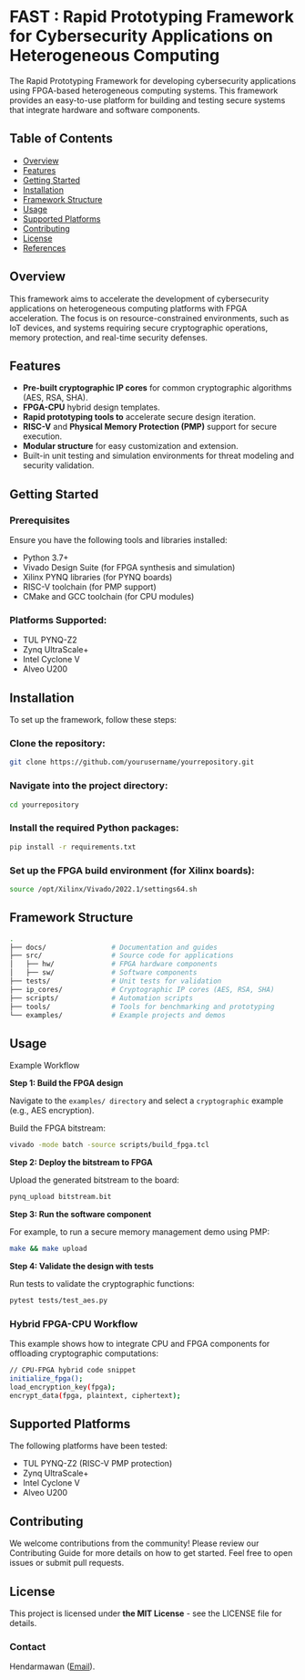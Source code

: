 # FAST : Rapid Prototyping Framework for Cybersecurity Applications on Heterogeneous Computing

The Rapid Prototyping Framework for developing cybersecurity applications using FPGA-based heterogeneous computing systems. This framework provides an easy-to-use platform for building and testing secure systems that integrate hardware and software components.

## Table of Contents
- [Overview](#overview)
- [Features](#features)
- [Getting Started](#getting-started)
- [Installation](#installation)
- [Framework Structure](#framework-structure)
- [Usage](#usage)
- [Supported Platforms](#supported-platforms)
- [Contributing](#contributing)
- [License](#license)
- [References](#references)

## Overview

This framework aims to accelerate the development of cybersecurity applications on heterogeneous computing platforms with FPGA acceleration. The focus is on resource-constrained environments, such as IoT devices, and systems requiring secure cryptographic operations, memory protection, and real-time security defenses.

## Features

- **Pre-built cryptographic IP cores** for common cryptographic algorithms (AES, RSA, SHA).
- **FPGA-CPU** hybrid design templates.
- **Rapid prototyping tools to** accelerate secure design iteration.
- **RISC-V** and **Physical Memory Protection (PMP)** support for secure execution.
- **Modular structure** for easy customization and extension.
- Built-in unit testing and simulation environments for threat modeling and security validation.


## Getting Started

### Prerequisites

Ensure you have the following tools and libraries installed:

- Python 3.7+
- Vivado Design Suite (for FPGA synthesis and simulation)
- Xilinx PYNQ libraries (for PYNQ boards)
- RISC-V toolchain (for PMP support)
- CMake and GCC toolchain (for CPU modules)

### Platforms Supported:

- TUL PYNQ-Z2
- Zynq UltraScale+
- Intel Cyclone V
- Alveo U200

## Installation

To set up the framework, follow these steps:

### Clone the repository:

```bash
git clone https://github.com/yourusername/yourrepository.git
```

### Navigate into the project directory:
```bash
cd yourrepository
```

### Install the required Python packages:
```bash
pip install -r requirements.txt
```

### Set up the FPGA build environment (for Xilinx boards):
```bash
source /opt/Xilinx/Vivado/2022.1/settings64.sh
```

## Framework Structure
```bash
.
├── docs/                # Documentation and guides
├── src/                 # Source code for applications
│   ├── hw/              # FPGA hardware components
│   ├── sw/              # Software components
├── tests/               # Unit tests for validation
├── ip_cores/            # Cryptographic IP cores (AES, RSA, SHA)
├── scripts/             # Automation scripts
├── tools/               # Tools for benchmarking and prototyping
└── examples/            # Example projects and demos

```

## Usage
Example Workflow

**Step 1: Build the FPGA design**

Navigate to the `examples/ directory` and select a `cryptographic` example (e.g., AES encryption).

Build the FPGA bitstream:
```bash
vivado -mode batch -source scripts/build_fpga.tcl
```
**Step 2: Deploy the bitstream to FPGA**

Upload the generated bitstream to the board:
```bash
pynq_upload bitstream.bit
```

**Step 3: Run the software component**

For example, to run a secure memory management demo using PMP:
```bash
make && make upload
```
**Step 4: Validate the design with tests**

Run tests to validate the cryptographic functions:
```bash
pytest tests/test_aes.py
```


### Hybrid FPGA-CPU Workflow
This example shows how to integrate CPU and FPGA components for offloading cryptographic computations:
```bash
// CPU-FPGA hybrid code snippet
initialize_fpga();
load_encryption_key(fpga);
encrypt_data(fpga, plaintext, ciphertext);
```

## Supported Platforms
The following platforms have been tested:
   - TUL PYNQ-Z2 (RISC-V PMP protection)
   - Zynq UltraScale+
   - Intel Cyclone V
   - Alveo U200


## Contributing
We welcome contributions from the community! Please review our Contributing Guide for more details on how to get started. Feel free to open issues or submit pull requests.

## License
This project is licensed under **the MIT License** - see the LICENSE file for details.

### Contact
Hendarmawan ([Email](hendar.rise@gmail.com)).
